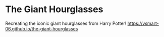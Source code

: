 # The Giant Hourglasses

Recreating the iconic giant hourglasses from Harry Potter! https://vsmart-06.github.io/the-giant-hourglasses